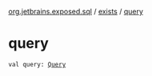 [org.jetbrains.exposed.sql](../index.md) / [exists](index.md) / [query](.)

# query

`val query: `[`Query`](../-query/index.md)